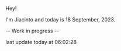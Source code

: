 Hey!

I'm Jiacinto and today is 18 September, 2023.

-- Work in progress --

last update today at 06:02:28 